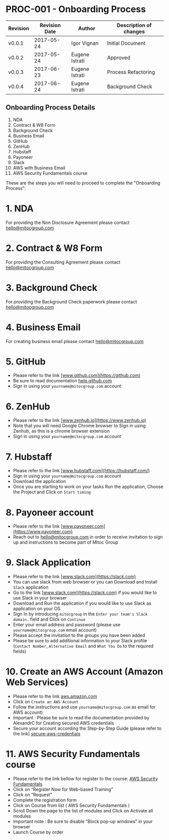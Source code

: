 # PROC-001 - Onboarding Process


Revision | Revision Date | Author | Description of changes
-------- | ------------- | ------ | ----------------------
v0.0.1 | 2017-05-24 | Igor Vignan | Initial Document
v0.0.2 | 2017-05-24 | Eugene Istrati | Approved
v0.0.3 | 2017-06-23 | Eugene Istrati | Process Refactoring
v0.0.4 | 2017-06-24 | Eugene Istrati | Background Check


## Onboarding Process Details

1. NDA
2. Contract & W8 Form
3. Background Check
4. Business Email
5. GitHub
6. ZenHub
7. Hubstaff
8. Payoneer
9. Slack
10. AWS with Business Email
11. AWS Security Fundamentals course

These are the steps you will need to proceed to complete the "Onboarding Process":

# 1. NDA
For providing the Non Disclosure Agreement please contact hello@mitocgroup.com


# 2. Contract & W8 Form
For providing the Consulting Agreement please contact hello@mitocgroup.com


# 3. Background Check
For providing the Background Check paperwork please contact hello@mitocgroup.com


# 4. Business Email
For creating business email please contact hello@mitocgroup.com


# 5. GitHub
- Please refer to the link [www.github.com](https://github.com)
- Be sure to read documentation [help.github.com](https://help.github.com/articles/signing-up-for-a-new-github-account/)
- Sign in using your `yourname@mitocgroup.com` account


# 6. ZenHub
- Please refer to the link [www.zenhub.io](https://www.zenhub.io)
- Note that you will need Google Chrome browser to Sign in using Zenhub, as this is a chrome browser extension
- Sign in using your `yourname@mitocgroup.com` account


# 7. Hubstaff
- Please refer to the link [www.hubstaff.com](https://hubstaff.com/)
- Sign in using your `yourname@mitocgroup.com` account
- Download the application
- Once you are starting to work on your tasks Run the application, Choose the Project and Click on `Start timing`


# 8. Payoneer account
- Please refer to the link [www.payoneer.com](https://www.payoneer.com)
- Reach out to hello@mitocgroup.com in order to receive invitation to sign up and instructions to become part of Mitoc Group


# 9. Slack Application
- Please refer to the link [www.slack.com](https://slack.com)
- You can use slack from web browser or you can Download and Install `Slack` application
- Go to the link [www.slack.com](https://slack.com) if you would like to use Slack in your browser
- Download and Run the application if you would like to use Slack as application on your OS
- Sign In by introducing `mitocgroup` in the `Enter your team's Slack domain.` field and Click on `Continue`
- Enter your email address and password (please use `yourname@mitocgroup.com` email account)
- Please accept the invitation to the groups you have been added
- Please be sure to add additional information to your Slack profile (`Contact Number`, `Alternative Email` and `What You Do` to the required fields)


# 10. Create an AWS Account (Amazon Web Services)
- Please refer to the link [aws.amazon.com](http://aws.amazon.com)
- Click on `Create an AWS Account`
- Follow the instructions and use `yourname@mitocgroup.com` as email for AWS account)
- Important : Please be sure to read the documentation provided by AlexandrC for Creating secured AWS credentials
- Secure your account according the Step-by-Step Guide (please refer to the link) [secure-aws-credentials](https://github.com/MitocGroup/deep/blob/dev/docs/security/secure-aws-credentials.md)


# 11. AWS Security Fundamentals course
- Please refer to the link bellow for register to the course: [AWS Security Fundamentals](https://aws.amazon.com/training/course-descriptions/security-fundamentals/)
- Click on “Register Now for Web-based Training” 
- Click on “Request”
- Complete the registration form 
- Click on Course from list ( AWS Security Fundamentals )
- Scroll Down the page to the list of modules and Click on Activate all modules 
- Important note : Be sure to disable “Block pop-up windows” in your browser 
- Launch Course by order  
